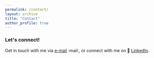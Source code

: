 ```yaml
---
permalink: /contact/
layout: archive
title: "Contact"
author_profile: true
---
```


### Let's connect!

Get in touch with me via [e-mail](mailto:willem.zents@oii.ox.ac.uk) :mail:, or connect with me on :iphone: [LinkedIn](https://www.linkedin.com/in/willemzents/).
